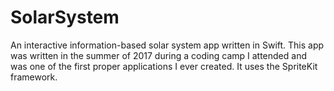 # SolarSystem
An interactive information-based solar system app written in Swift. This app was written in the summer of 2017 during a coding camp I attended and was one of the first proper applications I ever created. It uses the SpriteKit framework.
